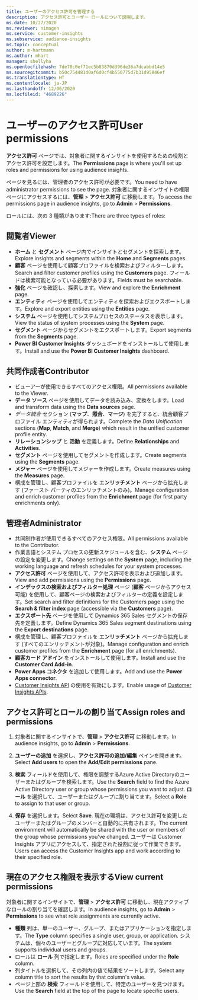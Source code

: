 ```yaml
---
title: ユーザーのアクセス許可を管理する
description: アクセス許可とユーザー ロールについて説明します。
ms.date: 10/27/2020
ms.reviewer: nimagen
ms.service: customer-insights
ms.subservice: audience-insights
ms.topic: conceptual
author: m-hartmann
ms.author: mhart
manager: shellyha
ms.openlocfilehash: 7de78c0ef71ec5b83870d396de36a7dcabbd14e5
ms.sourcegitcommit: b50c754481d0af6d0cf4b550775d7b31d95846ef
ms.translationtype: HT
ms.contentlocale: ja-JP
ms.lasthandoff: 12/06/2020
ms.locfileid: "4689226"
---
```

# <a name="user-permissions"></a><span data-ttu-id="aa7f5-103">ユーザーのアクセス許可</span><span class="sxs-lookup"><span data-stu-id="aa7f5-103">User permissions</span></span>

<span data-ttu-id="aa7f5-104">**アクセス許可** ページでは、対象者に関するインサイトを使用するための役割とアクセス許可を設定します。</span><span class="sxs-lookup"><span data-stu-id="aa7f5-104">The **Permissions** page is where you'll set up roles and permissions for using audience insights.</span></span>

<span data-ttu-id="aa7f5-105">ページを見るには、管理者のアクセス許可が必要です。</span><span class="sxs-lookup"><span data-stu-id="aa7f5-105">You need to have administrator permissions to see the page.</span></span> <span data-ttu-id="aa7f5-106">対象者に関するインサイトの権限ページにアクセスするには、**管理** > **アクセス許可** に移動します。</span><span class="sxs-lookup"><span data-stu-id="aa7f5-106">To access the permissions page in audience insights, go to **Admin** > **Permissions**.</span></span>

<span data-ttu-id="aa7f5-107">ロールには、次の 3 種類があります:</span><span class="sxs-lookup"><span data-stu-id="aa7f5-107">There are three types of roles:</span></span>

## <a name="viewer"></a><span data-ttu-id="aa7f5-108">閲覧者</span><span class="sxs-lookup"><span data-stu-id="aa7f5-108">Viewer</span></span>

- <span data-ttu-id="aa7f5-109">**ホーム** と **セグメント** ページ内でインサイトとセグメントを探索します。</span><span class="sxs-lookup"><span data-stu-id="aa7f5-109">Explore insights and segments within the **Home** and **Segments** pages.</span></span>
- <span data-ttu-id="aa7f5-110">**顧客** ページを使用して顧客プロファイルを検索およびフィルタ―します。</span><span class="sxs-lookup"><span data-stu-id="aa7f5-110">Search and filter customer profiles using the **Customers** page.</span></span> <span data-ttu-id="aa7f5-111">フィールドは検索可能となっている必要があります。</span><span class="sxs-lookup"><span data-stu-id="aa7f5-111">Fields must be searchable.</span></span>
- <span data-ttu-id="aa7f5-112">**強化** ページを確認し、探索します。</span><span class="sxs-lookup"><span data-stu-id="aa7f5-112">View and explore the **Enrichment** page.</span></span>
- <span data-ttu-id="aa7f5-113">**エンティティ** ページを使用してエンティティを探索およびエクスポートします。</span><span class="sxs-lookup"><span data-stu-id="aa7f5-113">Explore and export entities using the **Entities** page.</span></span>
- <span data-ttu-id="aa7f5-114">**システム** ページを使用してシステムプロセスのステータスを表示します。</span><span class="sxs-lookup"><span data-stu-id="aa7f5-114">View the status of system processes  using the **System** page.</span></span>
- <span data-ttu-id="aa7f5-115">**セグメント** ページからセグメントをエクスポートします。</span><span class="sxs-lookup"><span data-stu-id="aa7f5-115">Export segments from the **Segments** page.</span></span>
- <span data-ttu-id="aa7f5-116">**Power BI Customer Insights** ダッシュボードをインストールして使用します。</span><span class="sxs-lookup"><span data-stu-id="aa7f5-116">Install and use the **Power BI Customer Insights** dashboard.</span></span>

## <a name="contributor"></a><span data-ttu-id="aa7f5-117">共同作成者</span><span class="sxs-lookup"><span data-stu-id="aa7f5-117">Contributor</span></span>

- <span data-ttu-id="aa7f5-118">ビューアーが使用できるすべてのアクセス権限。</span><span class="sxs-lookup"><span data-stu-id="aa7f5-118">All permissions available to the Viewer.</span></span>
- <span data-ttu-id="aa7f5-119">**データ ソース** ページを使用してデータを読み込み、変換をします。</span><span class="sxs-lookup"><span data-stu-id="aa7f5-119">Load and transform data using the **Data sources** page.</span></span>
- <span data-ttu-id="aa7f5-120">*データ統合* セクション (**マップ**、**照合**、**マージ**) を完了すると、統合顧客プロファイル エンティティが得られます。</span><span class="sxs-lookup"><span data-stu-id="aa7f5-120">Complete the *Data Unification* sections (**Map**, **Match**, and **Merge**) which result in the unified customer profile entity.</span></span>
- <span data-ttu-id="aa7f5-121">**リレーションシップ** と **活動** を定義します。</span><span class="sxs-lookup"><span data-stu-id="aa7f5-121">Define **Relationships** and **Activities**.</span></span>
- <span data-ttu-id="aa7f5-122">**セグメント** ページを使用してセグメントを作成します。</span><span class="sxs-lookup"><span data-stu-id="aa7f5-122">Create segments using the **Segments** page.</span></span>
- <span data-ttu-id="aa7f5-123">**メジャー** ページを使用してメジャーを作成します。</span><span class="sxs-lookup"><span data-stu-id="aa7f5-123">Create measures using the **Measures** page.</span></span>
- <span data-ttu-id="aa7f5-124">構成を管理し、顧客プロファイルを **エンリッチメント** ページから拡充します (ファースト パーティのエンリッチメントのみ)。</span><span class="sxs-lookup"><span data-stu-id="aa7f5-124">Manage configuration and enrich customer profiles from the **Enrichment** page (for first party enrichments only).</span></span>

## <a name="administrator"></a><span data-ttu-id="aa7f5-125">管理者</span><span class="sxs-lookup"><span data-stu-id="aa7f5-125">Administrator</span></span>

- <span data-ttu-id="aa7f5-126">共同制作者が使用できるすべてのアクセス権限。</span><span class="sxs-lookup"><span data-stu-id="aa7f5-126">All permissions available to the Contributor.</span></span>
- <span data-ttu-id="aa7f5-127">作業言語とシステム プロセスの更新スケジュールを含む、**システム** ページの設定を変更します。</span><span class="sxs-lookup"><span data-stu-id="aa7f5-127">Change settings on the **System** page, including the working language and refresh schedules for your system processes.</span></span>
- <span data-ttu-id="aa7f5-128">**アクセス許可** ページを使用して、アクセス許可を表示および追加します。</span><span class="sxs-lookup"><span data-stu-id="aa7f5-128">View and add permissions using the **Permissions** page.</span></span>
- <span data-ttu-id="aa7f5-129">**インデックスの検索およびフィルター処理** ページ (**顧客** ページからアクセス可能) を使用して、顧客ページの検索およびフィルターの定義を設定します。</span><span class="sxs-lookup"><span data-stu-id="aa7f5-129">Set search and filter definitions for the Customers page using the **Search & filter index** page (accessible via the **Customers** page).</span></span>
- <span data-ttu-id="aa7f5-130">**エクスポート先** ページを使用して Dynamics 365 Sales セグメントの保存先を定義します。</span><span class="sxs-lookup"><span data-stu-id="aa7f5-130">Define Dynamics 365 Sales segment destinations using the **Export destinations** page.</span></span>
- <span data-ttu-id="aa7f5-131">構成を管理し、顧客プロファイルを **エンリッチメント** ページから拡充します (すべてのエンリッチメントが対象)。</span><span class="sxs-lookup"><span data-stu-id="aa7f5-131">Manage configuration and enrich customer profiles from the **Enrichment** page (for all enrichments).</span></span>
- <span data-ttu-id="aa7f5-132">**顧客カード アドイン** をインストールして使用します。</span><span class="sxs-lookup"><span data-stu-id="aa7f5-132">Install and use the **Customer Card Add-in**.</span></span>
- <span data-ttu-id="aa7f5-133">**Power Apps コネクタ** を追加して使用します。</span><span class="sxs-lookup"><span data-stu-id="aa7f5-133">Add and use the **Power Apps connector**.</span></span>
- <span data-ttu-id="aa7f5-134">[Customer Insights API](apis.md) の使用を有効にします。</span><span class="sxs-lookup"><span data-stu-id="aa7f5-134">Enable usage of [Customer Insights APIs](apis.md).</span></span>

## <a name="assign-roles-and-permissions"></a><span data-ttu-id="aa7f5-135">アクセス許可とロールの割り当て</span><span class="sxs-lookup"><span data-stu-id="aa7f5-135">Assign roles and permissions</span></span>

1. <span data-ttu-id="aa7f5-136">対象者に関するインサイトで、**管理** > **アクセス許可** に移動します。</span><span class="sxs-lookup"><span data-stu-id="aa7f5-136">In audience insights, go to **Admin** > **Permissions**.</span></span>

1. <span data-ttu-id="aa7f5-137">**ユーザーの追加** を選択し、**アクセス許可の追加/編集** ペインを開きます。</span><span class="sxs-lookup"><span data-stu-id="aa7f5-137">Select **Add users** to open the **Add/Edit permissions** pane.</span></span>

1. <span data-ttu-id="aa7f5-138">**検索** フィールドを使用して、権限を調整するAzure Active Directoryのユーザーまたはグループを検索します。</span><span class="sxs-lookup"><span data-stu-id="aa7f5-138">Use the **Search** field to find the Azure Active Directory user or group whose permissions you want to adjust.</span></span> <span data-ttu-id="aa7f5-139">**ロール** を選択して、ユーザーまたはグループに割り当てます。</span><span class="sxs-lookup"><span data-stu-id="aa7f5-139">Select a **Role** to assign to that user or group.</span></span>

1. <span data-ttu-id="aa7f5-140">**保存** を選択します。</span><span class="sxs-lookup"><span data-stu-id="aa7f5-140">Select **Save**.</span></span> <span data-ttu-id="aa7f5-141">現在の環境は、アクセス許可を変更したユーザーまたはグループのメンバーと自動的に共有されます。</span><span class="sxs-lookup"><span data-stu-id="aa7f5-141">The current environment will automatically be shared with the user or members of the group whose permissions you've changed.</span></span> <span data-ttu-id="aa7f5-142">ユーザーは Customer Insights アプリにアクセスして、指定された役割に従って作業できます。</span><span class="sxs-lookup"><span data-stu-id="aa7f5-142">Users can access the Customer Insights app and work according to their specified role.</span></span>

## <a name="view-current-permissions"></a><span data-ttu-id="aa7f5-143">現在のアクセス権限を表示する</span><span class="sxs-lookup"><span data-stu-id="aa7f5-143">View current permissions</span></span>

<span data-ttu-id="aa7f5-144">対象者に関するインサイトで、**管理** > **アクセス許可** に移動し、現在アクティブなロールの割り当てを確認します。</span><span class="sxs-lookup"><span data-stu-id="aa7f5-144">In audience insights, go to **Admin** > **Permissions** to see what role assignments are currently active.</span></span>

- <span data-ttu-id="aa7f5-145">**種類** 列は、単一のユーザー、グループ、またはアプリケーションを指定します。</span><span class="sxs-lookup"><span data-stu-id="aa7f5-145">The **Type** column specifies a single user, group, or application.</span></span> <span data-ttu-id="aa7f5-146">システムは、個々のユーザーとグループに対応しています。</span><span class="sxs-lookup"><span data-stu-id="aa7f5-146">The system supports individual users and groups.</span></span>
- <span data-ttu-id="aa7f5-147">ロールは **ロール** 列で指定します。</span><span class="sxs-lookup"><span data-stu-id="aa7f5-147">Roles are specified under the **Role** column.</span></span>
- <span data-ttu-id="aa7f5-148">列タイトルを選択して、その列内の値で結果をソートします。</span><span class="sxs-lookup"><span data-stu-id="aa7f5-148">Select any column title to sort the results by that column's value.</span></span>
- <span data-ttu-id="aa7f5-149">ページ上部の **検索** フィールドを使用して、特定のユーザーを見つけます。</span><span class="sxs-lookup"><span data-stu-id="aa7f5-149">Use the **Search** field at the top of the page to locate specific users.</span></span>
